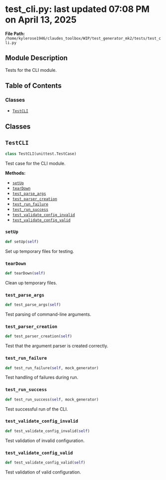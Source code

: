 # test_cli.py: last updated 07:08 PM on April 13, 2025

**File Path:** `/home/kylerose1946/claudes_toolbox/WIP/test_generator_mk2/tests/test_cli.py`

## Module Description

Tests for the CLI module.

## Table of Contents

### Classes

- [`TestCLI`](#testcli)

## Classes

## `TestCLI`

```python
class TestCLI(unittest.TestCase)
```

Test case for the CLI module.

**Methods:**

- [`setUp`](#testcli_setup)
- [`tearDown`](#testcli_teardown)
- [`test_parse_args`](#testcli_test_parse_args)
- [`test_parser_creation`](#testcli_test_parser_creation)
- [`test_run_failure`](#testcli_test_run_failure)
- [`test_run_success`](#testcli_test_run_success)
- [`test_validate_config_invalid`](#testcli_test_validate_config_invalid)
- [`test_validate_config_valid`](#testcli_test_validate_config_valid)

### `setUp`

```python
def setUp(self)
```

Set up temporary files for testing.

### `tearDown`

```python
def tearDown(self)
```

Clean up temporary files.

### `test_parse_args`

```python
def test_parse_args(self)
```

Test parsing of command-line arguments.

### `test_parser_creation`

```python
def test_parser_creation(self)
```

Test that the argument parser is created correctly.

### `test_run_failure`

```python
def test_run_failure(self, mock_generator)
```

Test handling of failures during run.

### `test_run_success`

```python
def test_run_success(self, mock_generator)
```

Test successful run of the CLI.

### `test_validate_config_invalid`

```python
def test_validate_config_invalid(self)
```

Test validation of invalid configuration.

### `test_validate_config_valid`

```python
def test_validate_config_valid(self)
```

Test validation of valid configuration.
